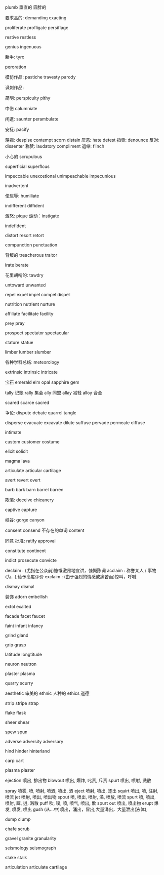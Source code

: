 plumb
垂直的
圆胖的

要求高的:
demanding exacting

proliferate
profligate
persiflage

restive
restless

genius
ingenuous

新手:
tyro

peroration

模仿作品:
pastiche
travesty
parody

讽刺作品:

简明:
perspicuity
pithy

中伤
calumniate

闲逛:
saunter
perambulate

安抚:
pacify

蔑视: despise contempt scorn distain
厌恶: hate detest
指责: denounce
反对: dissenter
称赞:
laudatory
compliment
退缩: flinch

小心的
scrupulous

superficial
superflous

impeccable
unexcetional
unimpeachable
impecunious

inadvertent

使屈辱:
humiliate

indifferent
diffident

激怒: pique
煽动：instigate

indefident

distort
resort
retort

compunction
punctuation

背叛的
treacherous
traitor

irate
berate

花里胡哨的:
tawdry

untoward
unwanted

repel
expel
impel
compel
dispel

nutrition
nutrient
nurture

affiliate
facilitate
facility

prey
pray

prospect
spectator
spectacular

stature
statue

limber
lumber
slumber

各种学科总结:
meteorology

extrinsic
intrinsic
intricate

宝石
emerald
elm
opal
sapphire
gem


tally 记账
rally 集会
ally 同盟
allay 减轻
alloy 合金

scared
scarce
sacred

争论:
dispute
debate
quarrel
tangle


disperse
evacuate excavate
dilute
suffuse
pervade
permeate
diffuse

intimate


custom
customer
costume

elicit
solicit

magma
lava

articulate
articular
cartilage

avert
revert
overt

barb
bark
barn
barrel
barren

欺骗:
deceive
chicanery

captive
capture

峡谷:
gorge
canyon

consent
consend 不存在的单词
content

同意 批准:
ratify
approval

constitute
continent

indict
prosecute
convicte

declaim : (尤指在公众前)慷慨激昂地宣讲，慷慨陈词
acclaim : 称誉某人 / 事物(为…);给予高度评价
exclaim : (由于强烈的情感或痛苦而)惊叫，呼喊

dismay
dismal

装饰
adorn
embellish

extol
exalted


facade
facet
faucet

faint
infant
infancy

grind
gland

grip
grasp

latitude
longtitude

neuron
neutron

plaster
plasma

quarry
scurry

aesthetic 审美的
ethnic 人种的
ethics 道德

strip
stripe
strap

flake
flask

sheer
shear

spew
spun

adverse
adversity
adversary

hind
hinder
hinterland

carp
cart

plasma
plaster

ejection 喷出, 排出物
blowout 喷出, 爆炸, 叱责, 斥责
spurt 喷出, 喷射, 溅散

spray 喷雾, 喷, 喷射, 喷洒, 喷出, 洒
eject 喷射, 喷出, 逐出
squirt 喷出, 喷, 注射, 喷流
jet 喷射, 喷出, 喷出物
spout 喷, 喷出, 喷射, 潏, 喷放, 喷流
spurt 喷, 喷出, 喷射, 蹿, 迸, 溅散
puff 吹, 噗, 喷, 喷气, 喷出, 歕
spurt out 喷出, 喷出物
erupt 爆发, 喷发, 喷出
gush (从…中)喷出，涌出，冒出;大量涌出，大量泄出(液体);

dump
clump

chafe
scrub

gravel
granite
granularity

seismology
seismograph

stake
stalk

articulation
articulate
cartilage

